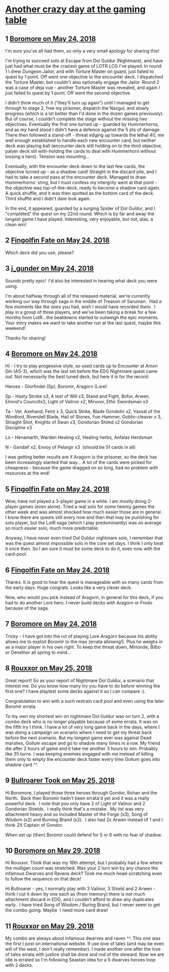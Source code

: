 # [Another crazy day at the gaming table](https://community.fantasyflightgames.com/topic/276562-another-crazy-day-at-the-gaming-table/)

## 1 [Boromore on May 24, 2018](https://community.fantasyflightgames.com/topic/276562-another-crazy-day-at-the-gaming-table/?do=findComment&comment=3346840)

I'm sure you've all had them, so only a very small apology for sharing this!

I'm trying to succeed solo at Escape from Dol Guldur (Nightmare), and have just had what must be the craziest game of LOTR LCG I've played. In round 1 I drew Dungeon Jailor, and with Torture Master on guard, just failed to quest by 1 point. Off went one objective to the encounter deck. I dispatched the Torture Master, but couldn't also optionally engage the Jailor. Round 2 was a case of deja vue - another Torture Master was revealed, and again I just failed to quest by 1 point. Off went the second objective.

I didn't think much of it ("they'll turn up again") until I managed to get through to stage 2, free my prisoner, dispatch the Nazgul, and slowly progress (which is a lot better than I'd done in the dozen games previously). But of course, I couldn't complete the stage without the missing two objectives. Eventually the first one turned up - guarded by Hummerhorns, and as my hand stood I didn't have a defence against the 5 pts of damage. There then followed a stand-off - threat edging up towards the lethal 40, me well enough established to handle each new encounter card, but neither deck was playing ball (encounter deck still holding on to the third objective, palyer deck stil with-holding the cards to deal with Hummerhorn without loosing a hero). Tension was mounting...

Eventually, with the encounter deck down to the last few cards, the objective turned up - as a shadow card! Straight in the discard pile, and I had to take a second pass at the encounter deck. Managed to draw Hummerhorns' sting, but I must confess my intergrity went at that point - the objective was top-of-the-deck, ready to become a shadow card again. A quick shuffle, and it was then spotted as the bottom card of the deck. Third shuffle and I didn't dare look again.

In the end, it appeared, guarded by a surging Spider of Dol Guldur, and I "completed" the quest on my 22nd round. Which is by far and away the longest game I have played. Interesting, very enjoyable, but not, alas, a clean win!

## 2 [Fingolfin Fate on May 24, 2018](https://community.fantasyflightgames.com/topic/276562-another-crazy-day-at-the-gaming-table/?do=findComment&comment=3346881)

Which deck did you use, please?

## 3 [j_gunder on May 24, 2018](https://community.fantasyflightgames.com/topic/276562-another-crazy-day-at-the-gaming-table/?do=findComment&comment=3346917)

Sounds pretty epic!  I'd also be interested in hearing what deck you were using.

I'm about halfway through all of the released material, we're currently working our way through saga in the middle of Treason of Saruman.  Had a few moments like the ones you had, wish I would have recorded them.  I play in a group of three players, and we've been taking a break for a few months from LotR...the beatdowns started to outweigh the epic moments.  Your story makes we want to take another run at the last quest, maybe this weekend!

Thanks for sharing!

## 4 [Boromore on May 24, 2018](https://community.fantasyflightgames.com/topic/276562-another-crazy-day-at-the-gaming-table/?do=findComment&comment=3346921)

Hi - I try to play progessive style, so used cards up to Encounter at Amon Din (AS-3), which was the last set before the EDG Nightmare quest came out. Not necessarily the best tuned deck, but here it is for the record:

Heroes - Glorfindel (Sp), Boromir, Aragorn (Lore)

Sp - Hasty Stroke x3, A test of Will x3, Stand and Fight, Bofur, Arwen, Elrond's Councillx3, Light of Valinor x2, Miruvor, Ethir Swordsman x3

Ta - Vet. Axehand, Feint x 3, Quick Strike, Blade Gondolin x2, Vassal of the Windlord, Rivendell Blade, Hail of Stones, Foe-Hammer, Goblin-cleaver x 3, Striaght Shot, Knights of Swan x3, Gondorian Shiled x2 Gondorian Discipline x3

Lo - Henamarth, Warden Healing x2, Healing herbs, Anfalas Herdsman

N - Gandalf x2, Envoy of Pelargir x3  (should be 51 cards in all)

I was getting better results are if Aragorn is the prisoner, so the deck has been increasingly slanted that way... A lot of the cards were picked for cheapness - because the game dragged on so long, had no problem with resources at the end!

## 5 [Fingolfin Fate on May 24, 2018](https://community.fantasyflightgames.com/topic/276562-another-crazy-day-at-the-gaming-table/?do=findComment&comment=3346922)

Wow, have not played a 3-player game in a while. I am mostly doing 2-player games (even alone). Tried a real solo for some twenty games the other week and was almost shocked how much easier those are in general. I know there are quests still every now and then that may be punishing for solo player, but the LotR saga (which I play predominantly) was on average so much easier solo, much more predictable.

Anyway, I have never even tried Dol Guldur nightmare solo, I remember that was the quest almost impossible solo in the core set days. I think I only beat it once then. So I am sure it must be some deck to do it, even now with the card-pool.

## 6 [Fingolfin Fate on May 24, 2018](https://community.fantasyflightgames.com/topic/276562-another-crazy-day-at-the-gaming-table/?do=findComment&comment=3346929)

Thanks. It is good to hear the quest is manageable with so many cards from the early days. Huge congrats. Looks like a very clever deck.

Now, who would you pick instead of Aragorn, in general for this deck, if you had to do another Lore hero. I never build decks with Aragorn or Frodo because of the saga.

## 7 [Boromore on May 24, 2018](https://community.fantasyflightgames.com/topic/276562-another-crazy-day-at-the-gaming-table/?do=findComment&comment=3346939)

Tricky - I have got into the rut of playing Lore Aragorn because his ability allows me to exploit Boromir to the max (errata alloiwng!). Plus he weighs in as a major player in his own right. To keep the threat down, Mirlonde, Bilbo or Denethor all spring to mind...

## 8 [Rouxxor on May 25, 2018](https://community.fantasyflightgames.com/topic/276562-another-crazy-day-at-the-gaming-table/?do=findComment&comment=3348570)

Great report! So as your report of Nightmare Dol Guldur, a scenario that interest me. Do you know how many try you have to do before winning the first one? I have playtest some decks against it so I can compare :).

Congratulation to win with a such restrain card pool and even using the later Boromir errata.

To my own my shortest win on nightmare Dol Guldur was on turn 2, with a combo deck who is no longer playable because of some errata. It was on the fifth try I think. I have a lot of very long game back in the days, where I was doing a campaign on scenario where I need to get my threat back before the next scenario. But my longest game ever was against Dead marshes, Gollum escape and go to shadow many times in a row. My friend die after 2 hours of game and it take me another 3 hours to win. Probably like 35 turns. I was keeping enemies engaged with me instead of killing them only to empty the encounter deck faster every time Gollum goes into shadow card ^^.

## 9 [Bullroarer Took on May 25, 2018](https://community.fantasyflightgames.com/topic/276562-another-crazy-day-at-the-gaming-table/?do=findComment&comment=3348791)

Hi Boromore, I played those three heroes through Gondor, Rohan and the North.  Back then Boromir hadn't been errata'd yet and it was a really powerful deck.  I note that you only have 2 of Light of Valinor and 2 Gondorian Shields.  I really think that's a mistake.  My list was very attachment heavy and so included Master of the Forge (x3), Song of Wisdom (x2) and Burning Brand (x2).  I also had 2x Arwen instead of 1 and I think 2X Captain of Gondor.

When set up (then) Boromir could defend for 5 or 6 with no fear of shadow.

## 10 [Boromore on May 29, 2018](https://community.fantasyflightgames.com/topic/276562-another-crazy-day-at-the-gaming-table/?do=findComment&comment=3352689)

Hi Rouxxor. Think that was my 16th attempt, but I probably had a few where the mulligan count was stretched. Was your 2 turn win by any chance the infamous Dwarves and Ravens deck? Took me much head-scratching even to follow the sequence on that deck!

Hi Bullroarer - yes, I normally play with 3 Valinor, 3 Shield and 2 Arwen - think I cut it down by one each as (from memory) there is not much attachment discard in EDG, and I couldn't afford to draw any duplicates early.  I have tried Song of Wisdom / Buring Brand, but I never seem to get the combo going. Maybe  I need more card draw!

## 11 [Rouxxor on May 29, 2018](https://community.fantasyflightgames.com/topic/276562-another-crazy-day-at-the-gaming-table/?do=findComment&comment=3353332)

My combo are always about infamous dwarves and raven ^^. This one was the first I post on international website. It use love of tales (and may be even will of the west, I don't really remember). I made another one after the love of tales errata with justice shall be done and rod of the steward. Now we are idle is errated so I'm following Seastan idea for a 5 dwarves heroes loop with 2 decks.

